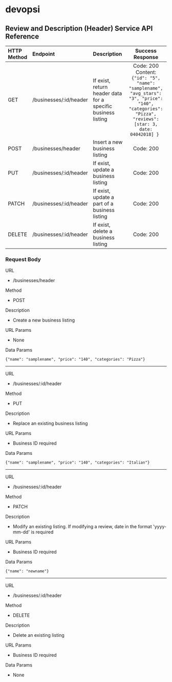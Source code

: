 # devopsi
## Review and Description (Header) Service API Reference

| HTTP Method   | Endpoint                          | Description                                                   | Success Response |
|:--------------|:----------------------------------|:--------------------------------------------------------------|:----------------:|
| GET           | /businesses/:id/header            | If exist, return header data for a specific business listing  | Code: 200 Content: ```{"id": "5", "name": "samplename", "avg_stars": "3", "price": "140", "categories": "Pizza", "reviews": [star: 3, date: 04042018] } ```
| POST          | /businesses/header                | Insert a new business listing                                 | Code: 200        |
| PUT           | /businesses/:id/header            | If exist, update a business listing                           | Code: 200        |
| PATCH         | /businesses/:id/header            | If exist, update a part of a business listing                 | Code: 200        |
| DELETE        | /businesses/:id/header            | If exist, delete a business listing                           | Code: 200        |


### Request Body 

URL
- /businesses/header

Method
- POST

Description
- Create a new business listing

URL Params
- None

Data Params

```{"name": "samplename", "price": "140", "categories": "Pizza"}```

---

URL
- /businesses/:id/header

Method
- PUT

Description
- Replace an existing business listing

URL Params
- Business ID required

Data Params

```{"name": "samplename", "price": "140", "categories": "Italian"} ```

---

URL
- /businesses/:id/header

Method
- PATCH

Description
- Modify an existing listing. If modifying a review, date in the format 'yyyy-mm-dd' is required

URL Params
- Business ID required

Data Params

```{"name": "newname"}```

---

URL
- /businesses/:id/header

Method
- DELETE

Description
- Delete an existing listing

URL Params
- Business ID required

Data Params
- None
